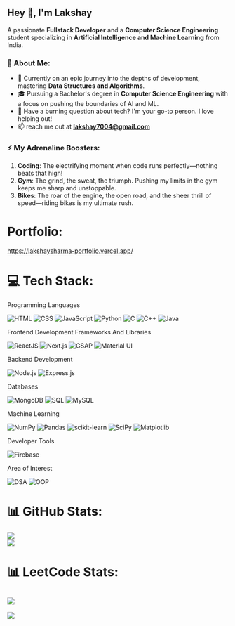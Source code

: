 ## Hey 👋, I'm Lakshay 

A passionate **Fullstack Developer** and a **Computer Science Engineering** student specializing in **Artificial Intelligence and Machine Learning** from India.

### 🚀 About Me:

- 🌱 Currently on an epic journey into the depths of development, mastering **Data Structures and Algorithms**.
- 🎓 Pursuing a Bachelor's degree in **Computer Science Engineering** with a focus on pushing the boundaries of AI and ML.
- 💬 Have a burning question about tech? I'm your go-to person. I love helping out!
- 📫 reach me out at **lakshay7004@gmail.com**

### ⚡ My Adrenaline Boosters:

1. **Coding**: The electrifying moment when code runs perfectly—nothing beats that high!
2. **Gym**: The grind, the sweat, the triumph. Pushing my limits in the gym keeps me sharp and unstoppable.
3. **Bikes**: The roar of the engine, the open road, and the sheer thrill of speed—riding bikes is my ultimate rush.



# Portfolio:

https://lakshaysharma-portfolio.vercel.app/

# 💻 Tech Stack:

 Programming Languages <br/>

![HTML](https://img.shields.io/badge/HTML-%23E34F26.svg?style=for-the-badge&logo=html5&logoColor=white)
![CSS](https://img.shields.io/badge/CSS-%231572B6.svg?style=for-the-badge&logo=css3&logoColor=white)
![JavaScript](https://img.shields.io/badge/JavaScript-%23323330.svg?style=for-the-badge&logo=javascript&logoColor=%23F7DF1E)
![Python](https://img.shields.io/badge/Python-3670A0?style=for-the-badge&logo=python&logoColor=ffdd54)
![C](https://img.shields.io/badge/C-%2300599C.svg?style=for-the-badge&logo=c&logoColor=white)
![C++](https://img.shields.io/badge/C++-%2300599C.svg?style=for-the-badge&logo=c%2B%2B&logoColor=white)
![Java](https://img.shields.io/badge/Java-%23ED8B00.svg?style=for-the-badge&logo=openjdk&logoColor=white)

 Frontend Development Frameworks And Libraries<br/>
 
![ReactJS](https://img.shields.io/badge/React-%2320232a.svg?style=for-the-badge&logo=react&logoColor=%2361DAFB)
![Next.js](https://img.shields.io/badge/Next.js-%23000000.svg?style=for-the-badge&logo=nextdotjs&logoColor=white)
![GSAP](https://img.shields.io/badge/GSAP-%2388CE02.svg?style=for-the-badge&logo=greensock&logoColor=white)
![Material UI](https://img.shields.io/badge/Material--UI-%230081CB.svg?style=for-the-badge&logo=material-ui&logoColor=white)

 Backend Development<br/>
 
![Node.js](https://img.shields.io/badge/Node.js-43853D?style=for-the-badge&logo=node.js&logoColor=white)
![Express.js](https://img.shields.io/badge/Express.js-000000?style=for-the-badge&logo=express&logoColor=white)

 Databases<br/>
 
![MongoDB](https://img.shields.io/badge/MongoDB-%234ea94b.svg?style=for-the-badge&logo=mongodb&logoColor=white)
![SQL](https://img.shields.io/badge/SQL-%23CC2927.svg?style=for-the-badge&logo=microsoft-sql-server&logoColor=white)
![MySQL](https://img.shields.io/badge/MySQL-%2300f.svg?style=for-the-badge&logo=mysql&logoColor=white)

 Machine Learning<br/>
 
![NumPy](https://img.shields.io/badge/NumPy-%23013243.svg?style=for-the-badge&logo=numpy&logoColor=white)
![Pandas](https://img.shields.io/badge/Pandas-%23150458.svg?style=for-the-badge&logo=pandas&logoColor=white)
![scikit-learn](https://img.shields.io/badge/scikit--learn-%23F7931E.svg?style=for-the-badge&logo=scikit-learn&logoColor=white)
![SciPy](https://img.shields.io/badge/SciPy-%230C55A5.svg?style=for-the-badge&logo=scipy&logoColor=white)
![Matplotlib](https://img.shields.io/badge/Matplotlib-%23ffffff.svg?style=for-the-badge&logo=Matplotlib&logoColor=black)

Developer Tools<br/>

![Firebase](https://img.shields.io/badge/Firebase-%23039BE5.svg?style=for-the-badge&logo=firebase)

Area of Interest<br/>

![DSA](https://img.shields.io/badge/DSA-%23008080.svg?style=for-the-badge&logo=codeforces&logoColor=white)
![OOP](https://img.shields.io/badge/OOP-%23800080.svg?style=for-the-badge&logo=object-group&logoColor=white)

# 📊 GitHub Stats:
![](https://github-readme-streak-stats.herokuapp.com/?user=LakshaySharma10&theme=dark&hide_border=false)<br/>
![](https://github-readme-stats.vercel.app/api/top-langs/?username=LakshaySharma10&theme=dark&hide_border=false&include_all_commits=false&count_private=false&layout=compact)

# 📊 LeetCode Stats:
![](https://leetcard.jacoblin.cool/Lakshay_Sharma7004?ext=heatmap)
---
[![](https://visitcount.itsvg.in/api?id=LakshaySharma10&icon=0&color=0)](https://visitcount.itsvg.in)

<!-- Proudly created with GPRM ( https://gprm.itsvg.in ) -->
